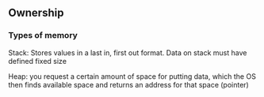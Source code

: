 ## Ownership

### Types of memory

Stack: Stores values in a last in, first out format. Data on stack must have defined fixed size

Heap: you request a certain amount of space for putting data, which the OS then finds available space and returns an address for that space (pointer)
